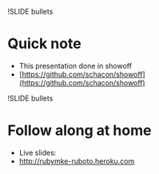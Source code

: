 !SLIDE bullets
# Quick note
* This presentation done in showoff
* [https://github.com/schacon/showoff](https://github.com/schacon/showoff)

!SLIDE bullets
# Follow along at home

* Live slides:
* http://rubymke-ruboto.heroku.com

